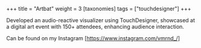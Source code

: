 +++
title = "Artbat"
weight = 3
[taxonomies]
tags = ["touchdesigner"]
+++

Developed an audio-reactive visualizer using TouchDesigner, showcased at a digital art event with 150+ attendees, enhancing audience interaction.

Can be found on my Instagram [https://www.instagram.com/vmrnd_/]